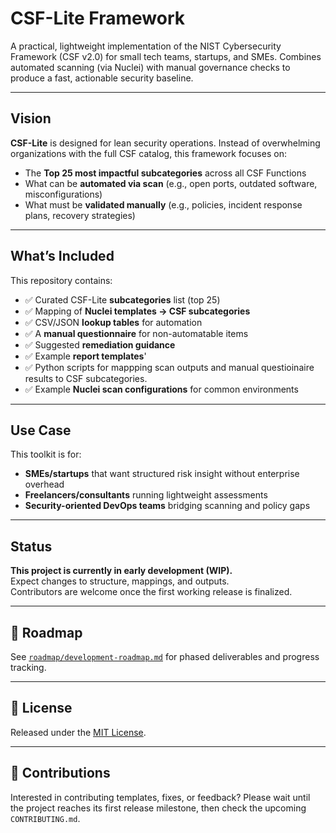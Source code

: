 # CSF-Lite Framework

A practical, lightweight implementation of the NIST Cybersecurity Framework (CSF v2.0) for small tech teams, startups, and SMEs. Combines automated scanning (via Nuclei) with manual governance checks to produce a fast, actionable security baseline.

---

## Vision

**CSF-Lite** is designed for lean security operations. Instead of overwhelming organizations with the full CSF catalog, this framework focuses on:

- The **Top 25 most impactful subcategories** across all CSF Functions
- What can be **automated via scan** (e.g., open ports, outdated software, misconfigurations)
- What must be **validated manually** (e.g., policies, incident response plans, recovery strategies)

---

## What’s Included

This repository contains:

- ✅ Curated CSF-Lite **subcategories** list (top 25)
- ✅ Mapping of **Nuclei templates → CSF subcategories**
- ✅ CSV/JSON **lookup tables** for automation
- ✅ A **manual questionnaire** for non-automatable items
- ✅ Suggested **remediation guidance**
- ✅ Example **report templates**'
- ✅ Python scripts for mappping scan outputs and manual questioinaire results to CSF subcategories.
- ✅ Example **Nuclei scan configurations** for common environments

---

## Use Case

This toolkit is for:

- **SMEs/startups** that want structured risk insight without enterprise overhead
- **Freelancers/consultants** running lightweight assessments
- **Security-oriented DevOps teams** bridging scanning and policy gaps

---

## Status

**This project is currently in early development (WIP).**  
Expect changes to structure, mappings, and outputs.  
Contributors are welcome once the first working release is finalized.

---

## 📅 Roadmap

See [`roadmap/development-roadmap.md`](roadmap/development_roadmap.md) for phased deliverables and progress tracking.

---

## 📄 License

Released under the [MIT License](./LICENSE).

---

## 🙌 Contributions

Interested in contributing templates, fixes, or feedback? Please wait until the project reaches its first release milestone, then check the upcoming `CONTRIBUTING.md`.

